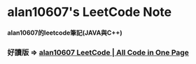 # alan10607's LeetCode Note
#### alan10607的leetcode筆記(JAVA與C++)
### 
### 好讀版 => [alan10607 LeetCode | All Code in One Page](https://alan10607.github.io/MyPractice/)
